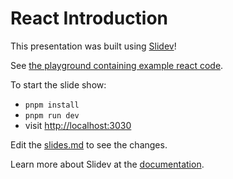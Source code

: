 # React Introduction

This presentation was built using [Slidev](https://github.com/slidevjs/slidev)!

See [the playground containing example react code](./playground/README.md).

To start the slide show:

- `pnpm install`
- `pnpm run dev`
- visit <http://localhost:3030>

Edit the [slides.md](./slides.md) to see the changes.

Learn more about Slidev at the [documentation](https://sli.dev/).
